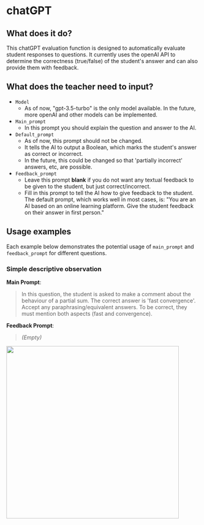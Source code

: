 # chatGPT

## What does it do?
This chatGPT evaluation function is designed to automatically evaluate student responses to questions. It currently uses the openAI API to determine the correctness (true/false) of the student's answer and can also provide them with feedback.


## What does the teacher need to input?
- `Model`
  - As of now, "gpt-3.5-turbo" is the only model available. In the future, more openAI and other models can be implemented.
- `Main_prompt`
  - In this prompt you should explain the question and answer to the AI.
- `Default_prompt`
  - As of now, this prompt should not be changed.
  - It tells the AI to output a Boolean, which marks the student's answer as correct or incorrect.
  - In the future, this could be changed so that 'partially incorrect' answers, etc, are possible.
- `Feedback_prompt`
  - Leave this prompt **blank** if you do not want any textual feedback to be given to the student, but just correct/incorrect.
  - Fill in this prompt to tell the AI how to give feedback to the student. The default prompt, which works well in most cases, is:
   "You are an AI based on an online learning platform. Give the student feedback on their answer in first person."

## Usage examples
Each example below demonstrates the potential usage of `main_prompt` and `feedback_prompt` for different questions.

### Simple descriptive observation
**Main Prompt**:
> In this question, the student is asked to make a comment about the behaviour of a partial sum. The correct answer is 'fast convergence'. Accept any paraphrasing/equivalent answers. To be correct, they must mention both aspects (fast and convergence).

**Feedback Prompt**:
> *(Empty)*

<img src="https://github.com/lambda-feedback/chatGPT/assets/138524447/af083bff-fade-4186-89aa-bc0b7f48ce0d" width="450">

